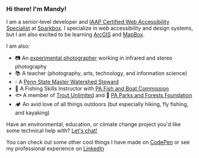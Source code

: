 ### Hi there!  I'm Mandy!

I am a senior-level developer and [IAAP Certified Web Accessibility Specialist](https://www.accessibilityassociation.org/s/wascertification#About%20WAS) at [Sparkbox](https://sparkbox.com/). I specialize in web accessibility and design systems, but I am also excited to be learning [ArcGIS](https://www.arcgis.com/index.html) and [MapBox](https://www.mapbox.com/).

I am also:
-  📷 An [experimental photographer](https://mkendallphotography.com/) working in infrared and stereo photography
-  📚 A teacher (photography, arts, technology, and information science)
-  💧 A [Penn State Master Watershed Steward](https://extension.psu.edu/programs/watershed-stewards)
-  🎣 A Fishing Skills Instructor with [PA Fish and Boat Commission](https://www.fishandboat.com/Pages/default.aspx)
-  🐟 A member of [Trout Unlimited](https://www.tu.org/) and 🌲 [PA Parks and Forests Foundation](https://paparksandforests.org/)
-  🏕️ An avid love of all things outdoors (but especially hiking, fly fishing, and kayaking)

Have an environmental, education, or climate change project you'd like some technical help with? [Let's chat!](mailto:mlkendall93@gmail.com)

You can check out some other cool things I have made on [CodePen](https://codepen.io/MLKendall) or see my professional experience on [LinkedIn](https://www.linkedin.com/in/mandykendall/)
